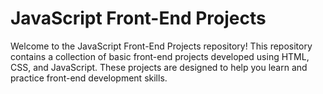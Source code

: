 ## <h1> JavaScript Front-End Projects </h1>
Welcome to the JavaScript Front-End Projects repository! This repository contains a collection of basic front-end projects developed using HTML, CSS, and JavaScript. These projects are designed to help you learn and practice front-end development skills.
